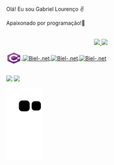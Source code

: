 Olá! Eu sou Gabriel Lourenço ✌
</div>
Apaixonado por programação!🤩
    <div style="display: inline_block"><br>
<div style="display: inline_block"><br>


<div align="center">
  <a href="https://github.com/Lourenco-biel">
  <img height="180em" src="https://github-readme-stats.vercel.app/api?username=Lourenco-biel&show_icons=true&theme=dark&include_all_commits=true&count_private=true"/>
  <img height="180em" src="https://github-readme-stats.vercel.app/api/top-langs/?username=Lourenco-biel&layout=compact&langs_count=7&theme=dark"/>
</div>
<div style="display: inline_block"><br>
</div>        
<img align="center" alt="Biel-Csharp" height="30" width="40" src="https://raw.githubusercontent.com/devicons/devicon/master/icons/csharp/csharp-original.svg"> 
<img align="center" alt="Biel-.net" height="30" width="40" src="https://cdn.jsdelivr.net/gh/devicons/devicon/icons/dotnetcore/dotnetcore-original.svg" />
<img align="center" alt="Biel-.net" height="30" width="40" src="https://cdn.jsdelivr.net/gh/devicons/devicon/icons/javascript/javascript-original.svg" />  
<img align="center" alt="Biel-.net" height="30" width="40" src="https://cdn.jsdelivr.net/gh/devicons/devicon/icons/javascript/javascript-original.svg" />  
    

</div>
<div style="display: inline_block"><br>
<div> 

  <a href = "mailto:lourencogabriel77@gmail.com"><img src="https://img.shields.io/badge/-Gmail-%23333?style=for-the-badge&logo=gmail&logoColor=white" target="_blank"></a>
  <a href="https://www.linkedin.com/in/gabriel-louren%C3%A7o-749b78198" target="_blank"><img src="https://img.shields.io/badge/-LinkedIn-%230077B5?style=for-the-badge&logo=linkedin&logoColor=white" target="_blank"></a> 
 <div>

![Snake animation](https://github.com/Lourenco-biel/Lourenco-biel/blob/output/github-contribution-grid-snake.svg)
</div>
